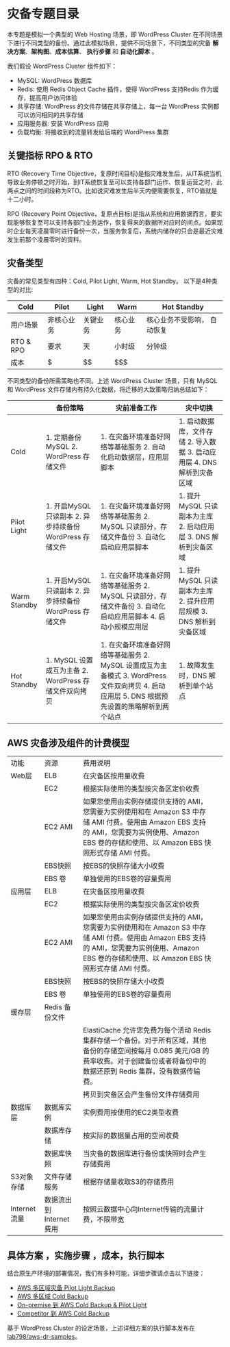 # 灾备专题目录


本专题是模拟一个典型的 Web Hosting 场景，即 WordPress Cluster 在不同场景下进行不同类型的备份。通过此模拟场景，提供不同场景下，不同类型的灾备 **解决方案**、**架构图**、**成本估算**、 **执行步骤** 和 **自动化脚本** 。

我们假设 WordPress Cluster 组件如下：

* MySQL: WordPress 数据库 
* Redis: 使用 Redis Object Cache 插件，使得 WordPress 支持Redis 作为缓存，提高用户访问体验
* 共享存储: WordPress 的文件存储在共享存储上，每一台 WordPress 实例都可以访问相同的共享存储
* 应用服务器: 安装 WordPress 应用
* 负载均衡:  将接收到的流量转发给后端的 WordPress 集群


## 关键指标 RPO & RTO

RTO (Recovery Time Objective，复原时间目标)是指灾难发生后，从IT系统当机导致业务停顿之时开始，到IT系统恢复至可以支持各部门运作、恢复运营之时，此两点之间的时间段称为RTO。比如说灾难发生后半天内便需要恢复，RTO值就是十二小时。

RPO (Recovery Point Objective，复原点目标)是指从系统和应用数据而言，要实现能够恢复至可以支持各部门业务运作，恢复得来的数据所对应时的间点。如果现时企业每天凌晨零时进行备份一次，当服务恢复后，系统内储存的只会是最近灾难发生前那个凌晨零时的资料。


## 灾备类型

灾备的常见类型有四种：Cold, Pilot Light, Warm, Hot Standby。 以下是4种类型的对比:

| Cold	| Pilot | Light |	Warm |	Hot Standby |
| ---- | ---- | ---- | ----| ----|
| 用户场景 | 非核心业务 |	关键业务 | 	核心业务 | 核心业务不受影响， 自动恢复 |
| RTO & RPO | 要求 |	天 | 小时级 | 分钟级 |	秒级
| 成本 |	$ | $$ | $$$ | $$$$ | 

不同类型的备份所需策略也不同。上述 WordPress Cluster 场景，只有 MySQL 和 WordPress 文件存储内有持久化数据，将迁移的大致策略归纳总结如下：

|      | 备份策略 | 灾前准备工作 | 灾中切换 |
| ---- | ---- | ---- | ---- |
| Cold | 1. 定期备份MySQL 2. WordPress 存储文件 |	1. 在灾备环境准备好网络等基础服务 2. 自动化启动数据层，应用层脚本 |	1. 启动数据库，文件存储 2. 导入数据 3. 启动应用层 4. DNS 解析到灾备区域 |
| Pilot Light |	1. 开启MySQL 只读副本 2. 异步持续备份WordPress 存储文件 | 1. 在灾备环境准备好网络等基础服务 2. MySQL 只读部分，存储文件备份 3. 自动化启动应用层脚本 | 1. 提升MySQL 只读副本为主库 2. 启动应用层 3. DNS 解析到灾备区域 | 
| Warm Standby | 1. 开启MySQL 只读副本 2. 异步持续备份WordPress 存储文件 | 1. 在灾备环境准备好网络等基础服务 2. MySQL 只读部分，存储文件备份  3. 自动化启动应用层脚本 4. 启动小规模应用层	 | 1. 提升MySQL 只读副本为主库  2. 提升应用层规模 3. DNS 解析到灾备区域 |
| Hot Standby | 1. MySQL 设置成互为主备 2. WordPress 存储文件双向拷贝 | 1. 在灾备环境准备好网络等基础服务  2. MySQL 设置成互为主备模式  3. WordPress 文件双向拷贝 4. 启动应用层 5. DNS 根据预先设置的策略解析到两个站点 |	1. 故障发生时，DNS 解析到单个站点 |
			

## AWS 灾备涉及组件的计费模型

<table>
   <tr>
      <td>功能</td>
      <td>资源 </td>
      <td>费用说明</td>
   </tr>
   <tr>
      <td>Web层</td>
      <td>ELB</td>
      <td>在灾备区按用量收费</td>
   </tr>
   <tr>
      <td></td>
      <td>EC2</td>
      <td>根据实际使用的类型按灾备区定价收费</td>
      <td></td>
   </tr>
   <tr>
      <td></td>
      <td>EC2 AMI</td>
      <td>如果您使用由实例存储提供支持的 AMI，您需要为实例使用和在 Amazon S3 中存储 AMI 付费。使用由 Amazon EBS 支持的 AMI，您需要为实例使用、Amazon EBS 卷的存储和使用、以 Amazon EBS 快照形式存储 AMI 付费。</td>
      <td></td>
   </tr>
   <tr>
      <td></td>
      <td>EBS快照</td>
      <td>按EBS的快照存储大小收费</td>
      <td></td>
   </tr>
   <tr>
      <td></td>
      <td>EBS 卷</td>
      <td>单独使用的EBS卷的容量费用</td>
      <td></td>
   </tr>
   <tr>
      <td>应用层</td>
      <td>ELB</td>
      <td>在灾备区按用量收费</td>
   </tr>
   <tr>
      <td></td>
      <td>EC2</td>
      <td>根据实际使用的类型按灾备区定价收费</td>
      <td></td>
   </tr>
   <tr>
      <td></td>
      <td>EC2 AMI</td>
      <td>如果您使用由实例存储提供支持的 AMI，您需要为实例使用和在 Amazon S3 中存储 AMI 付费。使用由 Amazon EBS 支持的 AMI，您需要为实例使用、Amazon EBS 卷的存储和使用、以 Amazon EBS 快照形式存储 AMI 付费。</td>
      <td></td>
   </tr>
   <tr>
      <td></td>
      <td>EBS快照</td>
      <td>按EBS的快照存储大小收费</td>
      <td></td>
   </tr>
   <tr>
      <td></td>
      <td>EBS 卷</td>
      <td>单独使用的EBS卷的容量费用</td>
      <td></td>
   </tr>
   <tr>
      <td>缓存层</td>
      <td>Redis 备份文件</td>
      <td></td>
   </tr>
   <tr>
      <td></td>
      <td></td>
      <td>ElastiCache 允许您免费为每个活动 Redis 集群存储一个备份。对于所有区域，其他备份的存储空间按每月 0.085 美元/GB 的费率收费。对于创建备份或者将备份中的数据还原到 Redis 集群，没有数据传输费。</td>
   </tr>
   <tr>
      <td></td>
      <td></td>
      <td>拷贝到灾备区会产生备份文件存储费用</td>
   </tr>
   <tr>
      <td>数据库层</td>
      <td>数据库实例</td>
      <td>实例费用按使用的EC2类型收费</td>
   </tr>
   <tr>
      <td></td>
      <td>数据库存储</td>
      <td>按实际的数据量占用的空间收费</td>
      <td></td>
   </tr>
   <tr>
      <td></td>
      <td>数据库快照</td>
      <td>当灾备的数据库进行备份或快照时会产生存储费用</td>
      <td></td>
   </tr>
   <tr>
      <td>S3对象存储</td>
      <td>文件存储服务</td>
      <td>根据存储量收取S3的存储费用</td>
   </tr>
   <tr>
      <td>Internet流量</td>
      <td>数据流出到Internet费用</td>
      <td>按照云数据中心向Internet传输的流量计费，不限带宽</td>
   </tr>
</table>

## 具体方案 ，实施步骤 ，成本，执行脚本

结合原生产环境的部署情况，我们有多种可能，详细步骤请点击以下链接：

* [AWS 多区域灾备 Pilot Light Backup](aws-multi-region-pilot-light/README.md)
* [AWS 多区域 Cold Backup](aws-multi-region-cold-backup/README.md)
* [On-premise 到 AWS Cold Backup & Pilot Light](aws-on-premise-to-aws-backup/README.md)
* [Competitor 到 AWS Cold Backup](ali-to-aws-cold-backup/README.md)


基于 WordPress Cluster 的设定场景，上述详细方案的执行脚本发布在 [lab798/aws-dr-samples](https://github.com/lab798/aws-dr-samples)。



